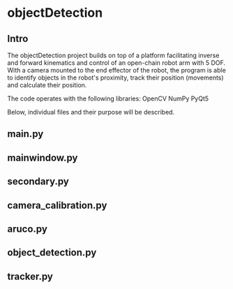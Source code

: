 # objectDetection

## Intro
The objectDetection project builds on top of a platform facilitating inverse and forward kinematics and control of an open-chain robot arm with 5 DOF. With a camera mounted to the end effector of the robot, the program is able to identify objects in the robot's proximity, track their position (movements) and calculate their position.

The code operates with the following libraries:
OpenCV
NumPy
PyQt5

Below, individual files and their purpose will be described.

## main.py

## mainwindow.py

## secondary.py

## camera_calibration.py

## aruco.py

## object_detection.py

## tracker.py